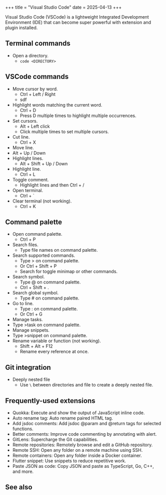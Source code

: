 +++
title = "Visual Studio Code"
date = 2025-04-13
+++

Visual Studio Code (VSCode) is a lightweight Integrated Development Environment (IDE) that can become super powerful with extension and plugin installed.

## Terminal commands

-   Open a directory.
    -   `code <DIRECTORY>`
## VSCode commands

-   Move cursor by word.
    -   Ctrl + Left / Right
    -   sdf
-   Highlight words matching the current word.
    -   Ctrl + D
    -   Press D multiple times to highlight multiple occurrences.
-   Set cursors.
    -   Alt + Left click
    -   Click multiple times to set multiple cursors.
-   Cut line.
    -   Ctrl + X
-    Move line.
  -   Alt + Up / Down
-   Highlight lines.
    -   Alt + Shift + Up / Down
-   Highlight line.
    -   Ctrl + L
-   Toggle comment.
    -   Highlight lines and then Ctrl + /
-   Open terminal.
    -   Ctrl + `
-   Clear terminal (not working).
    -   Ctrl + K

## Command palette

-   Open command palette.
    -   Ctrl + P
-   Search files.
    -   Type file names on command palette.
-   Search supported commands.
    -   Type > on command palette.
    -   Or Ctrl + Shift + P
    -   Search for toggle minimap or other commands.
-   Search symbol.
    -   Type @ on command palette.
    -   Ctrl + Shift + .
-   Search global symbol.
    -   Type # on command palette.
-   Go to line.
    -   Type : on command palette.
    -   Or Ctrl + G
-   Manage tasks.
  -   Type >task on command palette.
-   Manage snippets.
  -   Type >snippet on command palette.
-   Rename variable or function (not working).
    -   Shift + Alt + F12
    -   Rename every reference at once.

## Git integration

-   Deeply nested file
    -   Use `\` between directories and file to create a deeply nested file.

## Frequently-used extensions

-   Quokka: Execute and show the output of JavaScript inline code.
-   Auto rename tag: Auto rename paired HTML tag.
-   Add jsdoc comments: Add jsdoc @param and @return tags for selected functions.
-   Better comments: Improve code commenting by annotating with alert.
-   GitLens: Supercharge the Git capabilities.
-   Remote repositories: Remotely browse and edit a GitHub repository.
-   Remote SSH: Open any folder on a remote machine using SSH.
-   Remote containers: Open any folder inside a Docker container.
-   Flutter snippet: Use snippets to reduce repetitive work.
-   Paste JSON as code: Copy JSON and paste as TypeScript, Go, C++, and more.

## See also
